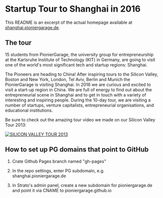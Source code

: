 # Startup Tour to Shanghai in 2016
This README is an excerpt of the actual homepage available at [shanghai.pioniergarage.de](http://shanghai.pioniergarage.de).

## The tour
15 students from PionierGarage, the university group for entrepreneurship at the Karlsruhe Institute of Technology (KIT) in Germany, are going to visit one of the world's most significant tech and startup regions: Shanghai.

The Pioneers are heading to China! After inspiring tours to the Silicon Valley, Boston and New York, London, Tel Aviv, Berlin and Munich the PionierGarage is visiting Shanghai. In 2016 we are curious and excited to visit a start-up region in China. We are full of energy to find out about the entrepreneurial scene in Shanghai and to get in touch with a variety of interesting and inspiring people. During the 10-day tour, we are visiting a number of startups, venture capitalists, entrepreneurial organisations, and educational institutions.

Be sure to check out the amazing tour video we made on our Silicon Valley Tour 2013: 

[![SILICON VALLEY TOUR 2013](http://img.youtube.com/vi/t-WDfZML1FY/0.jpg)](http://www.youtube.com/watch?v=t-WDfZML1FY)

## How to set up PG domains that point to GitHub
1) Crate Github Pages branch named "gh-pages"

2) In the repo settings, enter PG subdomain, e.g. shanghai.pioniergarage.de

3) In Strato's admin panel, create a new subdomain for pioniergarage.de and point it via CNAME to pioniergarage.github.io
